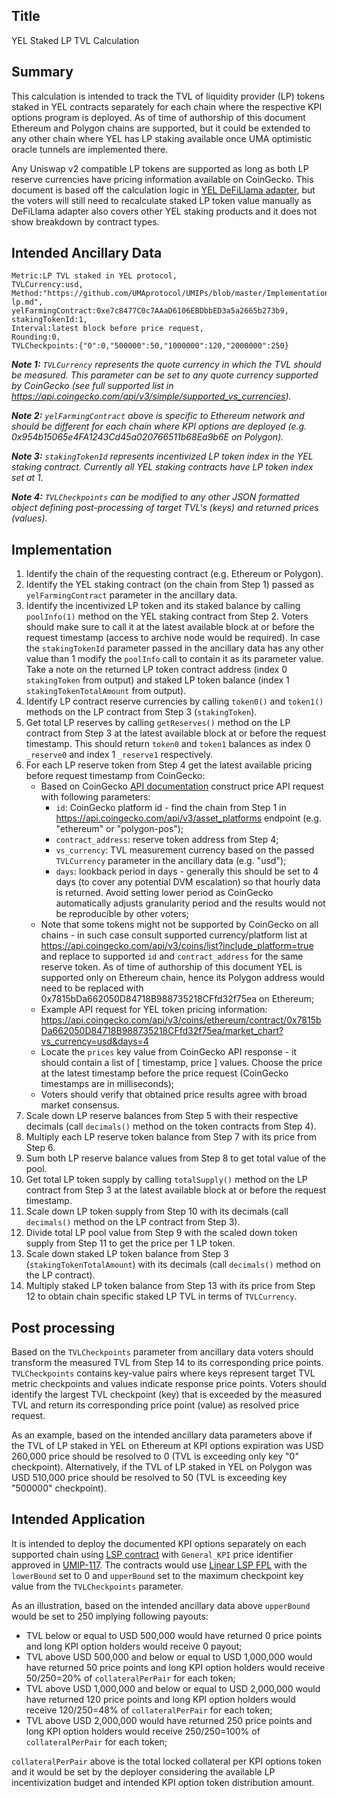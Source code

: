 ## Title

YEL Staked LP TVL Calculation

## Summary

This calculation is intended to track the TVL of liquidity provider (LP) tokens staked in YEL contracts separately for each chain where the respective KPI options program is deployed. As of time of authorship of this document Ethereum and Polygon chains are supported, but it could be extended to any other chain where YEL has LP staking available once UMA optimistic oracle tunnels are implemented there.

Any Uniswap v2 compatible LP tokens are supported as long as both LP reserve currencies have pricing information available on CoinGecko. This document is based off the calculation logic in [YEL DeFiLlama adapter](https://github.com/YieldEnhancementLabs/DefiLlama-Adapters/blob/main/projects/yel/index.js), but the voters will still need to recalculate staked LP token value manually as DeFiLlama adapter also covers other YEL staking products and it does not show breakdown by contract types.

## Intended Ancillary Data

```
Metric:LP TVL staked in YEL protocol,
TVLCurrency:usd,
Method:"https://github.com/UMAprotocol/UMIPs/blob/master/Implementations/yel-lp.md",
yelFarmingContract:0xe7c8477C0c7AAaD6106EBDbbED3a5a2665b273b9,
stakingTokenId:1,
Interval:latest block before price request,
Rounding:0,
TVLCheckpoints:{"0":0,"500000":50,"1000000":120,"2000000":250}
```

***Note 1:** `TVLCurrency` represents the quote currency in which the TVL should be measured. This parameter can be set to any quote currency supported by CoinGecko (see full supported list in https://api.coingecko.com/api/v3/simple/supported_vs_currencies).*

***Note 2:** `yelFarmingContract` above is specific to Ethereum network and should be different for each chain where KPI options are deployed (e.g. 0x954b15065e4FA1243Cd45a020766511b68Ea9b6E on Polygon).*

***Note 3:** `stakingTokenId` represents incentivized LP token index in the YEL staking contract. Currently all YEL staking contracts have LP token index set at 1.*

***Note 4:** `TVLCheckpoints` can be modified to any other JSON formatted object defining post-processing of target TVL's (keys) and returned prices (values).*

## Implementation

1. Identify the chain of the requesting contract (e.g. Ethereum or Polygon).
2. Identify the YEL staking contract (on the chain from Step 1) passed as `yelFarmingContract` parameter in the ancillary data.
3. Identify the incentivized LP token and its staked balance by calling `poolInfo(1)` method on the YEL staking contract from Step 2. Voters should make sure to call it at the latest available block at or before the request timestamp (access to archive node would be required). In case the `stakingTokenId` parameter passed in the ancillary data has any other value than 1 modify the `poolInfo` call to contain it as its parameter value. Take a note on the returned LP token contract address (index 0 `stakingToken` from output) and staked LP token balance (index 1 ` stakingTokenTotalAmount` from output).
4. Identify LP contract reserve currencies by calling `token0()` and `token1()` methods on the LP contract from Step 3 (`stakingToken`).
5. Get total LP reserves by calling `getReserves()` method on the LP contract from Step 3 at the latest available block at or before the request timestamp. This should return `token0` and `token1` balances as index 0 `_reserve0` and index 1 `_reserve1` respectively.
6. For each LP reserve token from Step 4 get the latest available pricing before request timestamp from CoinGecko:
    * Based on CoinGecko [API documentation](https://www.coingecko.com/api/documentations/v3#/contract/get_coins__id__contract__contract_address__market_chart_) construct price API request with following parameters:
      * `id`: CoinGecko platform id - find the chain from Step 1 in https://api.coingecko.com/api/v3/asset_platforms endpoint (e.g. "ethereum" or "polygon-pos");
      * `contract_address`: reserve token address from Step 4;
      * `vs_currency`: TVL measurement currency based on the passed `TVLCurrency` parameter in the ancillary data (e.g. "usd");
      * `days`: lookback period in days - generally this should be set to 4 days (to cover any potential DVM escalation) so that hourly data is returned. Avoid setting lower period as CoinGecko automatically adjusts granularity period and the results would not be reproducible by other voters;
    * Note that some tokens might not be supported by CoinGecko on all chains  - in such case consult supported currency/platform list at https://api.coingecko.com/api/v3/coins/list?include_platform=true and replace to supported `id`  and `contract_address` for the same reserve token. As of time of authorship of this document YEL is supported only on Ethereum chain, hence its Polygon address would need to be replaced with 0x7815bDa662050D84718B988735218CFfd32f75ea on Ethereum;
    * Example API request for YEL token pricing information: https://api.coingecko.com/api/v3/coins/ethereum/contract/0x7815bDa662050D84718B988735218CFfd32f75ea/market_chart?vs_currency=usd&days=4
    * Locate the `prices` key value from CoinGecko API response - it should contain a list of [ timestamp, price ] values. Choose the price at the latest timestamp before the price request (CoinGecko timestamps are in milliseconds);
    * Voters should verify that obtained price results agree with broad market consensus.
7. Scale down LP reserve balances from Step 5 with their respective decimals (call `decimals()` method on the token contracts from Step 4).
8. Multiply each LP reserve token balance from Step 7 with its price from Step 6.
9. Sum both LP reserve balance values from Step 8 to get total value of the pool.
10. Get total LP token supply by calling `totalSupply()` method on the LP contract from Step 3 at the latest available block at or before the request timestamp.
11. Scale down LP token supply from Step 10 with its decimals (call `decimals()` method on the LP contract from Step 3).
12. Divide total LP pool value from Step 9 with the scaled down token supply from Step 11 to get the price per 1 LP token.
13. Scale down staked LP token balance from Step 3 (`stakingTokenTotalAmount`) with its decimals (call `decimals()` method on the LP contract).
14. Multiply staked LP token balance from Step 13 with its price from Step 12 to obtain chain specific staked LP TVL in terms of `TVLCurrency`.

## Post processing

Based on the `TVLCheckpoints` parameter from ancillary data voters should transform the measured TVL from Step 14 to its corresponding price points. `TVLCheckpoints` contains key-value pairs where keys represent target TVL metric checkpoints and values indicate response price points. Voters should identify the largest TVL checkpoint (key) that is exceeded by the measured TVL and return its corresponding price point (value) as resolved price request.

As an example, based on the intended ancillary data parameters above if the TVL of LP staked in YEL on Ethereum at KPI options expiration was USD 260,000 price should be resolved to 0 (TVL is exceeding only key "0" checkpoint). Alternatively, if the TVL of LP staked in YEL on Polygon was USD 510,000 price should be resolved to 50 (TVL is exceeding key "500000" checkpoint).

## Intended Application

It is intended to deploy the documented KPI options separately on each supported chain using [LSP contract](https://github.com/UMAprotocol/protocol/blob/master/packages/core/contracts/financial-templates/long-short-pair/LongShortPair.sol) with `General_KPI` price identifier approved in [UMIP-117](https://github.com/UMAprotocol/UMIPs/blob/master/UMIPs/umip-117.md). The contracts would use [Linear LSP FPL](https://github.com/UMAprotocol/protocol/blob/master/packages/core/contracts/financial-templates/common/financial-product-libraries/long-short-pair-libraries/LinearLongShortPairFinancialProductLibrary.sol) with the `lowerBound` set to 0 and `upperBound` set to the maximum checkpoint key value from the `TVLCheckpoints` parameter.

As an illustration, based on the intended ancillary data above `upperBound` would be set to 250 implying following payouts:
* TVL below or equal to USD 500,000 would have returned 0 price points and long KPI option holders would receive 0 payout;
* TVL above USD 500,000 and below or equal to USD 1,000,000 would have returned 50 price points and long KPI option holders would receive 50/250=20% of `collateralPerPair` for each token;
* TVL above USD 1,000,000 and below or equal to USD 2,000,000 would have returned 120 price points and long KPI option holders would receive 120/250=48% of `collateralPerPair` for each token;
* TVL above USD 2,000,000 would have returned 250 price points and long KPI option holders would receive 250/250=100% of `collateralPerPair` for each token;

`collateralPerPair` above is the total locked collateral per KPI options token and it would be set by the deployer considering the available LP incentivization budget and intended KPI option token distribution amount.
